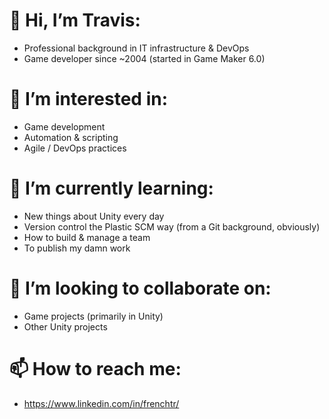 # 👋 Hi, I’m Travis:
- Professional background in IT infrastructure & DevOps
- Game developer since ~2004 (started in Game Maker 6.0)
# 👀 I’m interested in:
- Game development
- Automation & scripting
- Agile / DevOps practices
# 🌱 I’m currently learning:
- New things about Unity every day
- Version control the Plastic SCM way (from a Git background, obviously)
- How to build & manage a team
- To publish my damn work
# 💞️ I’m looking to collaborate on:
- Game projects (primarily in Unity)
- Other Unity projects
# 📫 How to reach me:
- https://www.linkedin.com/in/frenchtr/

<!---
frenchtr/frenchtr is a ✨ special ✨ repository because its `README.md` (this file) appears on your GitHub profile.
You can click the Preview link to take a look at your changes.
--->
